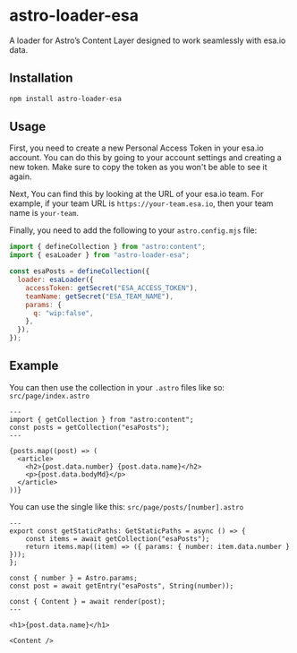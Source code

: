 # astro-loader-esa

A loader for Astro’s Content Layer designed to work seamlessly with esa.io data.

## Installation

```bash
npm install astro-loader-esa
```

## Usage

First, you need to create a new Personal Access Token in your esa.io account. You can do this by going to your account settings and creating a new token. Make sure to copy the token as you won't be able to see it again.

Next, You can find this by looking at the URL of your esa.io team. For example, if your team URL is `https://your-team.esa.io`, then your team name is `your-team`.

Finally, you need to add the following to your `astro.config.mjs` file:

```javascript
import { defineCollection } from "astro:content";
import { esaLoader } from "astro-loader-esa";

const esaPosts = defineCollection({
  loader: esaLoader({
    accessToken: getSecret("ESA_ACCESS_TOKEN"),
    teamName: getSecret("ESA_TEAM_NAME"),
    params: {
      q: "wip:false",
    },
  }),
});
```

## Example

You can then use the collection in your `.astro` files like so: `src/page/index.astro`

```astro
---
import { getCollection } from "astro:content";
const posts = getCollection("esaPosts");
---

{posts.map((post) => (
  <article>
    <h2>{post.data.number} {post.data.name}</h2>
    <p>{post.data.bodyMd}</p>
  </article>
))}
```

You can use the single like this: `src/page/posts/[number].astro`

```astro
---
export const getStaticPaths: GetStaticPaths = async () => {
	const items = await getCollection("esaPosts");
	return items.map((item) => ({ params: { number: item.data.number } }));
};

const { number } = Astro.params;
const post = await getEntry("esaPosts", String(number));

const { Content } = await render(post);
---

<h1>{post.data.name}</h1>

<Content />
```

